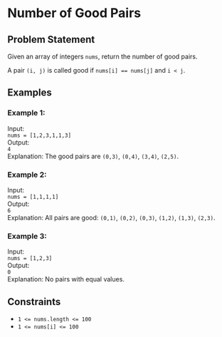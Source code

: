 # Number of Good Pairs

## Problem Statement

Given an array of integers `nums`, return the number of good pairs.

A pair `(i, j)` is called good if `nums[i] == nums[j]` and `i < j`.

## Examples

### Example 1:
Input:  
`nums = [1,2,3,1,1,3]`  
Output:  
`4`  
Explanation: The good pairs are `(0,3)`, `(0,4)`, `(3,4)`, `(2,5)`.

### Example 2:
Input:  
`nums = [1,1,1,1]`  
Output:  
`6`  
Explanation: All pairs are good: `(0,1)`, `(0,2)`, `(0,3)`, `(1,2)`, `(1,3)`, `(2,3)`.

### Example 3:
Input:  
`nums = [1,2,3]`  
Output:  
`0`  
Explanation: No pairs with equal values.

## Constraints

- `1 <= nums.length <= 100`
- `1 <= nums[i] <= 100`
